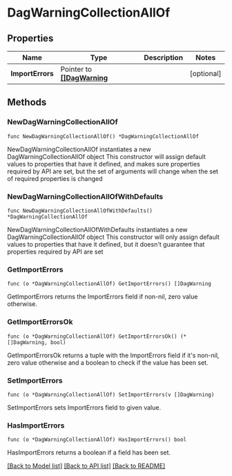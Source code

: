 <!--
 Licensed to the Apache Software Foundation (ASF) under one
 or more contributor license agreements.  See the NOTICE file
 distributed with this work for additional information
 regarding copyright ownership.  The ASF licenses this file
 to you under the Apache License, Version 2.0 (the
 "License"); you may not use this file except in compliance
 with the License.  You may obtain a copy of the License at

   http://www.apache.org/licenses/LICENSE-2.0

 Unless required by applicable law or agreed to in writing,
 software distributed under the License is distributed on an
 "AS IS" BASIS, WITHOUT WARRANTIES OR CONDITIONS OF ANY
 KIND, either express or implied.  See the License for the
 specific language governing permissions and limitations
 under the License.
 -->

# DagWarningCollectionAllOf

## Properties

Name | Type | Description | Notes
------------ | ------------- | ------------- | -------------
**ImportErrors** | Pointer to [**[]DagWarning**](DagWarning.md) |  | [optional] 

## Methods

### NewDagWarningCollectionAllOf

`func NewDagWarningCollectionAllOf() *DagWarningCollectionAllOf`

NewDagWarningCollectionAllOf instantiates a new DagWarningCollectionAllOf object
This constructor will assign default values to properties that have it defined,
and makes sure properties required by API are set, but the set of arguments
will change when the set of required properties is changed

### NewDagWarningCollectionAllOfWithDefaults

`func NewDagWarningCollectionAllOfWithDefaults() *DagWarningCollectionAllOf`

NewDagWarningCollectionAllOfWithDefaults instantiates a new DagWarningCollectionAllOf object
This constructor will only assign default values to properties that have it defined,
but it doesn't guarantee that properties required by API are set

### GetImportErrors

`func (o *DagWarningCollectionAllOf) GetImportErrors() []DagWarning`

GetImportErrors returns the ImportErrors field if non-nil, zero value otherwise.

### GetImportErrorsOk

`func (o *DagWarningCollectionAllOf) GetImportErrorsOk() (*[]DagWarning, bool)`

GetImportErrorsOk returns a tuple with the ImportErrors field if it's non-nil, zero value otherwise
and a boolean to check if the value has been set.

### SetImportErrors

`func (o *DagWarningCollectionAllOf) SetImportErrors(v []DagWarning)`

SetImportErrors sets ImportErrors field to given value.

### HasImportErrors

`func (o *DagWarningCollectionAllOf) HasImportErrors() bool`

HasImportErrors returns a boolean if a field has been set.


[[Back to Model list]](../README.md#documentation-for-models) [[Back to API list]](../README.md#documentation-for-api-endpoints) [[Back to README]](../README.md)


